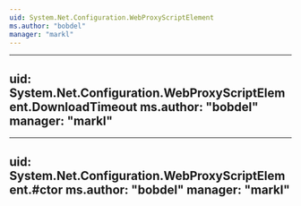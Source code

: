 ```yaml
---
uid: System.Net.Configuration.WebProxyScriptElement
ms.author: "bobdel"
manager: "markl"
---
```


---
uid: System.Net.Configuration.WebProxyScriptElement.DownloadTimeout
ms.author: "bobdel"
manager: "markl"
---

---
uid: System.Net.Configuration.WebProxyScriptElement.#ctor
ms.author: "bobdel"
manager: "markl"
---
